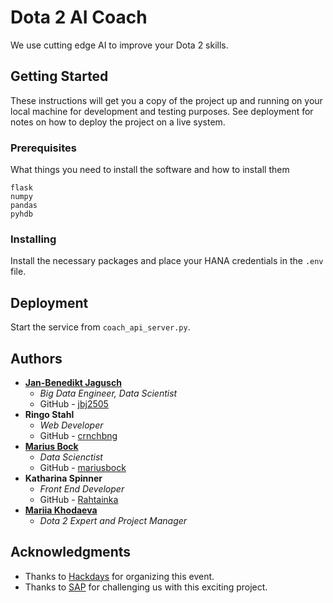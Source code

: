 # Dota 2 AI Coach

We use cutting edge AI to improve your Dota 2 skills.

## Getting Started

These instructions will get you a copy of the project up and running on your local machine for development and testing purposes. See deployment for notes on how to deploy the project on a live system.

### Prerequisites

What things you need to install the software and how to install them

```
flask
numpy
pandas
pyhdb
```

### Installing

Install the necessary packages and place your HANA credentials in the ```.env``` file.

## Deployment

Start the service from ```coach_api_server.py```.

## Authors

* **[Jan-Benedikt Jagusch](https://www.linkedin.com/in/jjagusch/)**
  * *Big Data Engineer, Data Scientist*
  * GitHub - [jbj2505](https://github.com/jbj2505)
* **Ringo Stahl**
  * *Web Developer*
  * GitHub - [crnchbng](https://github.com/crnchbng)
* **[Marius Bock](https://www.linkedin.com/in/marius-bock-046167108/)**
  * *Data Scienctist*
  * GitHub - [mariusbock](https://github.com/mariusbock)
* **Katharina Spinner**
  * *Front End Developer*
  * GitHub - [Rahtainka](https://github.com/Rahtainka)
* **[Mariia Khodaeva](https://www.linkedin.com/in/mariia-khodaeva-813b8a169/)**
  * *Dota 2 Expert and Project Manager*

## Acknowledgments

* Thanks to [Hackdays]("https://hack-days.de/") for organizing this event.
* Thanks to [SAP]("https://www.sap.com/index.html") for challenging us with this exciting project.

